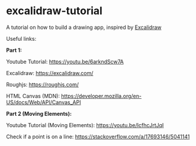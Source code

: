 # excalidraw-tutorial

A tutorial on how to build a drawing app, inspired by [Excalidraw](https://excalidraw.com/)

Useful links:

**Part 1:**

Youtube Tutorial: https://youtu.be/6arkndScw7A

Excalidraw: https://excalidraw.com/

Roughjs: https://roughjs.com/

HTML Canvas (MDN): https://developer.mozilla.org/en-US/docs/Web/API/Canvas_API

**Part 2 (Moving Elements):**

Youtube Tutorial (Moving Elements): https://youtu.be/IcfhcJrtJqI

Check if a point is on a line: https://stackoverflow.com/a/17693146/5041141
